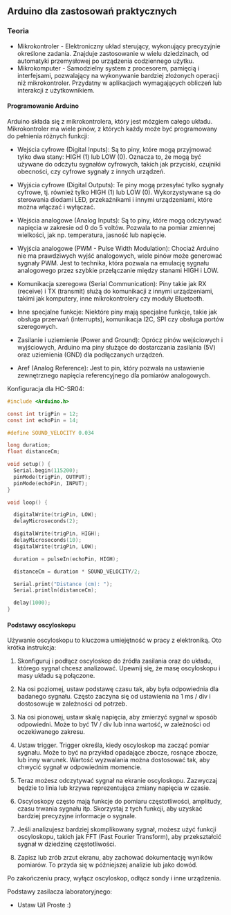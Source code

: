 ## Arduino dla zastosowań praktycznych

### Teoria

- Mikrokontroler - 
    Elektroniczny układ sterujący, wykonujący precyzyjnie określone zadania. Znajduje zastosowanie w wielu dziedzinach, od automatyki przemysłowej po urządzenia codziennego użytku.
- Mikrokomputer - 
    Samodzielny system z procesorem, pamięcią i interfejsami, pozwalający na wykonywanie bardziej złożonych operacji niż mikrokontroler. Przydatny w aplikacjach wymagających obliczeń lub interakcji z użytkownikiem.

#### Programowanie Arduino

Arduino składa się z mikrokontrolera, który jest mózgiem całego układu. Mikrokontroler ma wiele pinów, z których każdy może być programowany do pełnienia różnych funkcji:

- Wejścia cyfrowe (Digital Inputs): Są to piny, które mogą przyjmować tylko dwa stany: HIGH (1) lub LOW (0). Oznacza to, że mogą być używane do odczytu sygnałów cyfrowych, takich jak przyciski, czujniki obecności, czy cyfrowe sygnały z innych urządzeń.

- Wyjścia cyfrowe (Digital Outputs): Te piny mogą przesyłać tylko sygnały cyfrowe, tj. również tylko HIGH (1) lub LOW (0). Wykorzystywane są do sterowania diodami LED, przekaźnikami i innymi urządzeniami, które można włączać i wyłączać.

- Wejścia analogowe (Analog Inputs): Są to piny, które mogą odczytywać napięcia w zakresie od 0 do 5 voltów. Pozwala to na pomiar zmiennej wielkości, jak np. temperatura, jasność lub napięcie.

- Wyjścia analogowe (PWM - Pulse Width Modulation): Chociaż Arduino nie ma prawdziwych wyjść analogowych, wiele pinów może generować sygnały PWM. Jest to technika, która pozwala na emulację sygnału analogowego przez szybkie przełączanie między stanami HIGH i LOW.

- Komunikacja szeregowa (Serial Communication): Piny takie jak RX (receive) i TX (transmit) służą do komunikacji z innymi urządzeniami, takimi jak komputery, inne mikrokontrolery czy moduły Bluetooth.

- Inne specjalne funkcje: Niektóre piny mają specjalne funkcje, takie jak obsługa przerwań (interrupts), komunikacja I2C, SPI czy obsługa portów szeregowych.

- Zasilanie i uziemienie (Power and Ground): Oprócz pinów wejściowych i wyjściowych, Arduino ma piny służące do dostarczania zasilania (5V) oraz uziemienia (GND) dla podłączanych urządzeń.

- Aref (Analog Reference): Jest to pin, który pozwala na ustawienie zewnętrznego napięcia referencyjnego dla pomiarów analogowych.

Konfiguracja dla HC-SR04:

```c
#include <Arduino.h>

const int trigPin = 12;
const int echoPin = 14;

#define SOUND_VELOCITY 0.034

long duration;
float distanceCm;

void setup() {
  Serial.begin(115200); 
  pinMode(trigPin, OUTPUT); 
  pinMode(echoPin, INPUT); 
}

void loop() {

  digitalWrite(trigPin, LOW);
  delayMicroseconds(2);

  digitalWrite(trigPin, HIGH);
  delayMicroseconds(10);
  digitalWrite(trigPin, LOW);

  duration = pulseIn(echoPin, HIGH);

  distanceCm = duration * SOUND_VELOCITY/2;

  Serial.print("Distance (cm): ");
  Serial.println(distanceCm);

  delay(1000);
}
```

#### Podstawy oscyloskopu

Używanie oscyloskopu to kluczowa umiejętność w pracy z elektroniką. Oto krótka instrukcja:

1. Skonfiguruj i podłącz oscyloskop do źródła zasilania oraz do układu, którego sygnał chcesz analizować. Upewnij się, że masę oscyloskopu i masy układu są połączone.

2. Na osi poziomej, ustaw podstawę czasu tak, aby była odpowiednia dla badanego sygnału. Często zaczyna się od ustawienia na 1 ms / div i dostosowuje w zależności od potrzeb.

3. Na osi pionowej, ustaw skalę napięcia, aby zmierzyć sygnał w sposób odpowiedni. Może to być 1V / div lub inna wartość, w zależności od oczekiwanego zakresu.

4. Ustaw trigger. Trigger określa, kiedy oscyloskop ma zacząć pomiar sygnału. Może to być na przykład opadające zbocze, rosnące zbocze, lub inny warunek. Wartość wyzwalania można dostosować tak, aby chwycić sygnał w odpowiednim momencie.

5. Teraz możesz odczytywać sygnał na ekranie oscyloskopu. Zazwyczaj będzie to linia lub krzywa reprezentująca zmiany napięcia w czasie.

6. Oscyloskopy często mają funkcje do pomiaru częstotliwości, amplitudy, czasu trwania sygnału itp. Skorzystaj z tych funkcji, aby uzyskać bardziej precyzyjne informacje o sygnale.

7. Jeśli analizujesz bardziej skomplikowany sygnał, możesz użyć funkcji oscyloskopu, takich jak FFT (Fast Fourier Transform), aby przekształcić sygnał w dziedzinę częstotliwości.

9. Zapisz lub zrób zrzut ekranu, aby zachować dokumentację wyników pomiarów. To przyda się w późniejszej analizie lub jako dowód.

Po zakończeniu pracy, wyłącz oscyloskop, odłącz sondy i inne urządzenia.

Podstawy zasilacza laboratoryjnego:

- Ustaw U/I Proste :)